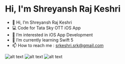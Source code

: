 # Hi, I'm Shreyansh Raj Keshri


- 👋 Hi, I’m Shreyansh Raj Keshri
- 💻 Code for Tata Sky OTT iOS App
- 👀 I’m interested in iOS App Development
- 🌱 I’m currently learning Swift 5
- 📫 How to reach me : srkeshri.srk@gmail.com

![alt text](https://camo.githubusercontent.com/5b5d35ee073ed03fd7a6f7cf762856e47444168bae1f79d6f5eb28d385b0aa44/68747470733a2f2f696d672e736869656c64732e696f2f62616467652f507974686f6e2d4645434530303f7374796c653d666c6174266c6f676f3d507974686f6e266c6f676f436f6c6f723d333737364142 "Python")
![alt text](https://camo.githubusercontent.com/c7377fd726ab9c7552cab2f710bd2f9db609bdc3b999f7a426f24d3220742d7d/68747470733a2f2f696d672e736869656c64732e696f2f62616467652f432d3030353939433f7374796c653d666c6174266c6f676f3d63 "C")
![alt text](https://camo.githubusercontent.com/09b774bf31b3e09295293d876e271b9f38907df161055a333fdb3b38e3c1111d/68747470733a2f2f696d672e736869656c64732e696f2f62616467652f432b2b2d3030353939433f7374796c653d666c6174266c6f676f3d63253262253262 "C++")

